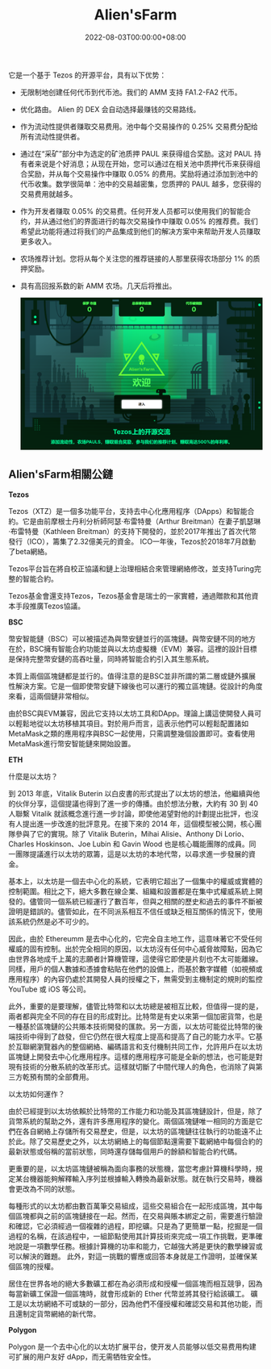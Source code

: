 ﻿---
title: "Alien'sFarm"
description: "Open-source DEX on Tezos: create your own pools, farm, earn combo rewards. Let's develop the #Tezos #DeFi ecosystem together!"
date: 2022-08-03T00:00:00+08:00
lastmod: 2022-08-03T00:00:00+08:00
draft: false
authors: ["kiki"]
featuredImage: "alien-sfarm.png"
tags: ["DeFi","Alien'sFarm"]
categories: ["nfts"]
nfts: ["DeFi"]
blockchain: "Tezos"
website: "https://aliens.farm/"
twitter: "https://twitter.com/tezaliensfarm"
discord: ""
telegram: ""
github: ""
youtube: ""
twitch: ""
facebook: ""
instagram: ""
reddit: "https://www.reddit.com/r/tezos/comments/rlfy47/aliensfarm/"
medium: ""
steam: ""
gitbook: ""
googleplay: ""
appstore: ""
status: "Live"
weight: 
lightgallery: true
toc: true
pinned: false
recommend: false
recommend1: false
---
它是一个基于 Tezos 的开源平台，具有以下优势：

-  无限制地创建任何代币到代币池。我们的 AMM 支持 FA1.2-FA2 代币。

- 优化路由。 Alien 的 DEX 会自动选择最赚钱的交易路线。

- 作为流动性提供者赚取交易费用。池中每个交易操作的 0.25% 交易费分配给所有流动性提供者。

-  通过在“采矿”部分中为选定的矿池质押 PAUL 来获得组合奖励。这对 PAUL 持有者来说是个好消息；从现在开始，您可以通过在相关池中质押代币来获得组合奖励，并从每个交易操作中赚取 0.05% 的费用。奖励将通过添加到池中的代币收集。数学很简单：池中的交易越密集，您质押的 PAUL 越多，您获得的交易费用就越多。

-  作为开发者赚取 0.05% 的交易费。任何开发人员都可以使用我们的智能合约，并从通过他们的界面进行的每次交易操作中赚取 0.05% 的推荐费。我们希望此功能将通过将我们的产品集成到他们的解决方案中来帮助开发人员赚取更多收入。

-  农场推荐计划。您将从每个关注您的推荐链接的人那里获得农场部分 1% 的质押奖励。

- 具有高回报系数的新 AMM 农场。几天后将推出。

  ![image-20220803204207302](image-20220803204207302.png)

## Alien'sFarm相關公鏈

**Tezos**

Tezos（XTZ）是一個多功能平台，支持去中心化應用程序（DApps）和智能合約。它是由前摩根士丹利分析師阿瑟·布雷特曼（Arthur Breitman）在妻子凱瑟琳·布雷特曼（Kathleen Breitman）的支持下開發的，並於2017年推出了首次代幣發行（ICO），籌集了2.32億美元的資金。 ICO一年後，Tezos於2018年7月啟動了beta網絡。

Tezos平台旨在將自校正協議和鏈上治理相結合來管理網絡修改，並支持Turing完整的智能合約。

Tezos基金會還支持Tezos，Tezos基金會是瑞士的一家實體，通過贈款和其他資本手段推廣Tezos協議。

**BSC**

幣安智能鏈（BSC）可以被描述為與幣安鏈並行的區塊鏈。與幣安鏈不同的地方在於，BSC擁有智能合約功能並與以太坊虛擬機（EVM）兼容。這裡的設計目標是保持完整幣安鏈的高吞吐量，同時將智能合約引入其生態系統。

本質上兩個區塊鏈都是並行的。值得注意的是BSC並非所謂的第二層或鏈外擴展性解決方案。它是一個即使幣安鏈下線後也可以運行的獨立區塊鏈。從設計的角度來看，這兩個鏈非常相似。

由於BSC與EVM兼容，因此它支持以太坊工具和DApp。理論上講這使開發人員可以輕鬆地從以太坊移植其項目。對於用戶而言，這表示他們可以輕鬆配置諸如MetaMask之類的應用程序與BSC一起使用，只需調整幾個設置即可。查看使用MetaMask進行幣安智能鏈來開始設置。

**ETH**

什麼是以太坊？

 到 2013 年底，Vitalik Buterin 以白皮書的形式提出了以太坊的想法，他繼續與他的伙伴分享，這個提議也得到了進一步的傳播。由於想法分散，大約有 30 到 40 人聯繫 Vitalik 就該概念進行進一步討論，即使他渴望對他的計劃提出批評，也沒有人提出進一步改進的批評意見。在接下來的 2014 年，這個模型被公開，核心團隊參與了它的實現。除了 Vitalik Buterin，Mihai Alisie、Anthony Di Lorio、Charles Hoskinson、Joe Lubin 和 Gavin Wood 也是核心職能團隊的成員。同一團隊提議進行以太坊的眾籌，這是以太坊的本地代幣，以尋求進一步發展的資金。

基本上，以太坊是一個去中心化的系統，它表明它超出了一個集中的權威或實體的控制範圍。相比之下，絕大多數在線企業、組織和設置都是在集中式權威系統上開發的。儘管同一個系統已經運行了數百年，但與之相關的歷史和過去的事件不斷被證明是錯誤的。儘管如此，在不同派系相互不信任或缺乏相互關係的情況下，使用該系統仍然是必不可少的。

因此，由於 Ethereumm 是去中心化的，它完全自主地工作，這意味著它不受任何權威的固有控制。出於完全相同的原因，以太坊沒有任何中心威脅故障點，因為它由世界各地成千上萬的志願者計算機管理，這使得它即使是片刻也不太可能離線。同樣，用戶的個人數據和憑據會粘貼在他們的設備上，而基於數字媒體（如視頻或應用程序）的內容仍處於其開發人員的授權之下，無需受到主機制定的規則的監控YouTube 或 iOS 等公司。

此外，重要的是要理解，儘管比特幣和以太坊總是被相互比較，但值得一提的是，兩者都與完全不同的存在目的形成對比。比特幣是有史以來第一個加密貨幣，也是一種基於區塊鏈的公共賬本技術開發的匯款。另一方面，以太坊可能從比特幣的後端技術中得到了啟發，但它仍然在很大程度上提高和提高了自己的能力水平。它基於互聯網瀏覽器內的整個網絡、編碼語言和支付機制共同工作，允許用戶在以太坊區塊鏈上開發去中心化應用程序。這樣的應用程序可能是全新的想法，也可能是對現有技術的分散系統的改革形式。這樣就切斷了中間代理人的角色，也消除了與第三方乾預有關的全部費用。

以太坊如何運作？

 由於已經提到以太坊依賴於比特幣的工作能力和功能及其區塊鏈設計，但是，除了貨幣系統的幫助之外，還有許多應用程序的變化。兩個區塊鏈唯一相同的方面是它們在各自網絡上存儲所有交易歷史，但是，以太坊的區塊鏈往往執行的功能遠不止於此。除了交易歷史之外，以太坊網絡上的每個節點還需要下載網絡中每個合約的最新狀態或俗稱的當前狀態，同時還存儲每個用戶的餘額和智能合約代碼。

更重要的是，以太坊區塊鏈被稱為面向事務的狀態機，當您考慮計算機科學時，規定某台機器能夠解釋輸入序列並根據輸入轉換為最新狀態。就在執行交易時，機器會更改為不同的狀態。

每種形式的以太坊都由數百萬筆交易組成，這些交易組合在一起形成區塊，其中每個區塊都與之前的區塊鏈接在一起。然而，在交易與賬本綁定之前，需要進行驗證和確認，它必須經過一個複雜的過程，即挖礦。只是為了更簡單一點，挖掘是一個過程的名稱，在該過程中，一組節點使用其計算技術來完成一項工作挑戰，更準確地說是一項數學任務。根據計算機的功率和能力，它越強大將是更快的數學練習或可以解決的難題。 此外，對這一挑戰的響應或回答本身就是工作證明，並確保某個區塊的授權。

 

居住在世界各地的絕大多數礦工都在為必須形成和授權一個區塊而相互競爭，因為每當新礦工保證一個區塊時，就會形成新的 Ether 代幣並將其發行給該礦工。 礦工是以太坊網絡不可或缺的一部分，因為他們不僅授權和確認交易和其他功能，而且還制定貨幣網絡的新代幣。

**Polygon**

Polygon 是一个去中心化的以太坊扩展平台，使开发人员能够以低交易费用构建可扩展的用户友好 dApp，而无需牺牲安全性。

